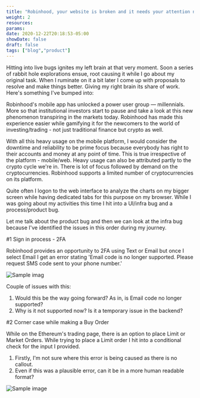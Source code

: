 ```yaml
---
title: "Robinhood, your website is broken and it needs your attention now"
weight: 2
resources:
params:
date: 2020-12-22T20:18:53-05:00
showDate: false
draft: false
tags: ["blog","product"]
---
```



Hitting into live bugs ignites my left brain at that very moment. Soon a series of rabbit hole explorations ensue, root causing it while I go about my original task. When I ruminate on it a bit later I come up with proposals to resolve and make things better. Giving my right brain its share of work. Here's something I've bumped into:

Robinhood's mobile app has unlocked a power user group — millennials. More so that institutional investors start to pause and take a look at this new phenomenon transpiring in the markets today. Robinhood has made this experience easier while gamifying it for the newcomers to the world of investing/trading - not just traditional finance but crypto as well.

With all this heavy usage on the mobile platform, I would consider the downtime and reliability to be prime focus because everybody has right to their accounts and money at any point of time. This is true irrespective of the platform - mobile/web. Heavy usage can also be attributed partly to the crypto cycle we're in. There is lot of focus followed by demand on the cryptocurrencies. Robinhood supports a limited number of cryptocurrencies on its platform. 

Quite often I logon to the web interface to analyze the charts on my bigger screen while having dedicated tabs for this purpose on my browser. While I was going about my activities this time I hit into a UI/infra bug and a process/product bug. 

Let me talk about the product bug and then we can look at the infra bug because I've identified the issues in this order during my journey.

#1 Sign in process - 2FA

Robinhood provides an opportunity to 2FA using Text or Email but once I select Email I get an error stating 'Email code is no longer supported. Please request SMS code sent to your phone number.'

![Sample imag](/blog/login.jpeg)

Couple of issues with this:

1. Would this be the way going forward? As in, is Email code no longer supported?
2. Why is it not supported now? Is it a temporary issue in the backend?

#2 Corner case while making a Buy Order

While on the Ethereum's trading page, there is an option to place Limit or Market Orders. While trying to place a Limit order I hit into a conditional check for the input I provided.

1. Firstly, I'm not sure where this error is being caused as there is no callout.
2. Even if this was a plausible error, can it be in a more human readable format?

![Sample image](/blog/glitch.jpeg)
